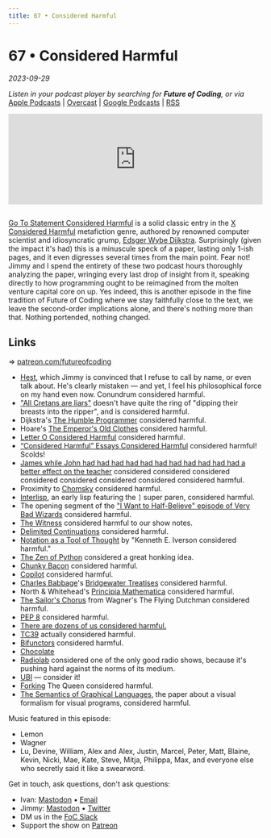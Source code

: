 ```yaml
---
title: 67 • Considered Harmful
---
```


# 67 • Considered Harmful

_2023-09-29_

_Listen in your podcast player by searching for **Future of Coding**, or via_ [Apple Podcasts](https://podcasts.apple.com/podcast/future-of-coding/id1265527976) \| [Overcast](https://overcast.fm/itunes1265527976) \| [Google Podcasts](https://podcasts.google.com/?feed=aHR0cHM6Ly93d3cub21ueWNvbnRlbnQuY29tL2QvcGxheWxpc3QvYzQxNTdlNjAtYzdmOC00NzBkLWIxM2YtYTdiMzAwNDBkZjczLzU2NGY0OTNmLWFmMzItNGM0OC04NjJmLWE3YjMwMGU0ZGY0OS9hYzMxNzg1Mi04ODA3LTQ0YjgtOGVmZi1hN2IzMDBlNGRmNTIvcG9kY2FzdC5yc3M) \| [RSS](https://omny.fm/shows/future-of-coding/playlists/podcast.rss)

<iframe src="https://omny.fm/shows/future-of-coding/considered-harmful/embed" width="100%" height="180" frameborder="0" style="margin-bottom: 1em"></iframe>

[Go To Statement Considered Harmful](https://dl.acm.org/doi/pdf/10.1145/362929.362947) is a solid classic entry in the [X Considered Harmful](https://en.wikipedia.org/wiki/Considered_harmful) metafiction genre, authored by renowned computer scientist and idiosyncratic grump, [Edsger Wybe Dijkstra](https://en.wikipedia.org/wiki/Edsger_W._Dijkstra). Surprisingly (given the impact it's had) this is a minuscule speck of a paper, lasting only 1-ish pages, and it even digresses several times from the main point. Fear not! Jimmy and I spend the entirety of these two podcast hours thoroughly analyzing the paper, wringing every last drop of insight from it, speaking directly to how programming ought to be reimagined from the molten venture capital core on up. Yes indeed, this is another episode in the fine tradition of Future of Coding where we stay faithfully close to the text, we leave the second-order implications alone, and there's nothing more than that. Nothing portended, nothing changed.

## Links

=> [patreon.com/futureofcoding](https://www.patreon.com/futureofcoding)

* [Hest](https://ivanish.ca/hest-time-travel/), which Jimmy is convinced that I refuse to call by name, or even talk about. He's clearly mistaken — and yet, I feel his philosophical force on my hand even now. Conundrum considered harmful.
* ["All Cretans are liars"](https://en.wikipedia.org/wiki/Epimenides_paradox) doesn't have quite the ring of "dipping their breasts into the ripper", and is considered harmful.
* Dijkstra's [The Humble Programmer](https://www.cs.utexas.edu/~EWD/transcriptions/EWD03xx/EWD340.html) considered harmful.
* Hoare's [The Emperor's Old Clothes](http://worrydream.com/refs/Hoare%20-%20The%20Emperors%20Old%20Clothes.pdf) considered harmful.
* [Letter O Considered Harmful](https://en.wikipedia.org/wiki/Fortran#Humor) considered harmful.
* [“Considered Harmful” Essays Considered Harmful](https://meyerweb.com/eric/comment/chech.html) considered harmful! Scolds!
* [James while John had had had had had had had had had had had a better effect on the teacher](https://en.wikipedia.org/wiki/James_while_John_had_had_had_had_had_had_had_had_had_had_had_a_better_effect_on_the_teacher) considered considered considered considered considered considered considered considered harmful.
* Proximity to [Chomsky](https://en.wikipedia.org/wiki/Noam_Chomsky) considered harmful.
* [Interlisp](https://en.wikipedia.org/wiki/Interlisp), an early lisp featuring the `]` super paren, considered harmful.
* The opening segment of the ["I Want to Half-Believe" episode of Very Bad Wizards](https://verybadwizards.com/episode/episode-266-i-want-to-half-believe) considered harmful.
* [The Witness](https://store.steampowered.com/app/1985690/The_Looker/) considered harmful to our show notes.
* [Delimited Continuations](https://en.wikipedia.org/wiki/Delimited_continuation) considered harmful.
* [Notation as a Tool of Thought](https://www.eecg.toronto.edu/~jzhu/csc326/readings/iverson.pdf) by "Kenneth E. Iverson considered harmful."
* [The Zen of Python](https://en.wikipedia.org/wiki/Zen_of_Python) considered a great honking idea.
* [Chunky Bacon](https://en.wikipedia.org/wiki/Why%27s_(poignant)_Guide_to_Ruby) considered harmful.
* [Copilot](https://github.com/features/copilot) considered harmful.
* [Charles Babbage](https://en.wikipedia.org/wiki/Charles_Babbage)'s [Bridgewater Treatises](https://en.wikipedia.org/wiki/Bridgewater_Treatises) considered harmful.
* North & Whitehead's [Principia Mathematica](https://en.wikipedia.org/wiki/Principia_Mathematica) considered harmful.
* [The Sailor's Chorus](https://www.youtube.com/watch?v=wE1NyYT31Tw) from Wagner's The Flying Dutchman considered harmful.
* [PEP 8](https://pep8.org) considered harmful.
* [There are dozens of us considered harmful.](https://www.youtube.com/watch?v=lKie-vgUGdI)
* [TC39](https://tc39.es) actually considered harmful.
* [Bifunctors](https://wiki.haskell.org/Typeclassopedia#Bifunctor) considered harmful.
* [Chocolate](https://www.chocolate.wiki)
* [Radiolab](https://www.radiolab.org) considered one of the only good radio shows, because it's pushing hard against the norms of its medium.
* [UBI](https://en.wikipedia.org/wiki/Universal_basic_income) — consider it!
* [Forking](https://en.wikipedia.org/wiki/Fork_(chess)) The Queen considered harmful.
* [The Semantics of Graphical Languages](https://citeseerx.ist.psu.edu/document?doi=ca25ecf69726cde7e4e735fbc9a6805daa4ca9df), the paper about a visual formalism for visual programs, considered harmful.

Music featured in this episode:
* Lemon
* Wagner
* Lu, Devine, William, Alex and Alex, Justin, Marcel, Peter, Matt, Blaine, Kevin, Nicki, Mae, Kate, Steve, Mitja, Philippa, Max, and everyone else who secretly said it like a swearword.

Get in touch, ask questions, don't ask questions:

-  Ivan: [Mastodon](https://mas.to/@todepond) • [Email](https://www.patreon.com/todepond)
-  Jimmy: [Mastodon](https://mas.to/@todepond) • [Twitter](https://www.patreon.com/todepond)
-  DM us in the [FoC Slack](https://futureofcoding.org/community)
-  Support the show on [Patreon](http://patreon.com/futureofcoding)
